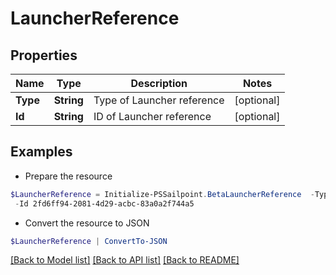 # LauncherReference
## Properties

Name | Type | Description | Notes
------------ | ------------- | ------------- | -------------
**Type** | **String** | Type of Launcher reference | [optional] 
**Id** | **String** | ID of Launcher reference | [optional] 

## Examples

- Prepare the resource
```powershell
$LauncherReference = Initialize-PSSailpoint.BetaLauncherReference  -Type WORKFLOW `
 -Id 2fd6ff94-2081-4d29-acbc-83a0a2f744a5
```

- Convert the resource to JSON
```powershell
$LauncherReference | ConvertTo-JSON
```

[[Back to Model list]](../README.md#documentation-for-models) [[Back to API list]](../README.md#documentation-for-api-endpoints) [[Back to README]](../README.md)

